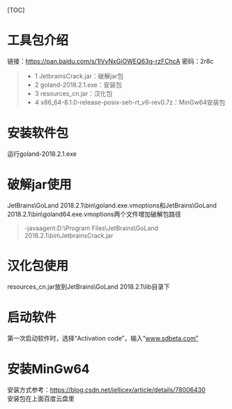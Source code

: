 [TOC]
# 工具包介绍
链接：https://pan.baidu.com/s/1lVvNxGiOWEQ63g-rzFChcA 密码：2r8c
> - 1 JetbrainsCrack.jar：破解jar包
> - 2 goland-2018.2.1.exe：安装包
> - 3 resources_cn.jar：汉化包
> - 4 x86_64-8.1.0-release-posix-seh-rt_v6-rev0.7z：MinGw64安装包

# 安装软件包
运行goland-2018.2.1.exe

# 破解jar使用
JetBrains\GoLand 2018.2.1\bin\goland.exe.vmoptions和JetBrains\GoLand 2018.2.1\bin\goland64.exe.vmoptions两个文件增加破解包路径
> -javaagent:D:\Program Files\JetBrains\GoLand 2018.2.1\bin\JetbrainsCrack.jar

# 汉化包使用
resources_cn.jar放到JetBrains\GoLand 2018.2.1\lib目录下

# 启动软件
第一次启动软件时，选择“Activation code”，输入“www.sdbeta.com”

# 安装MinGw64
安装方式参考：https://blog.csdn.net/jellicex/article/details/78006430  
安装包在上面百度云盘里

[^1]: 注：本文档仅限内部流传，请勿外传！       

